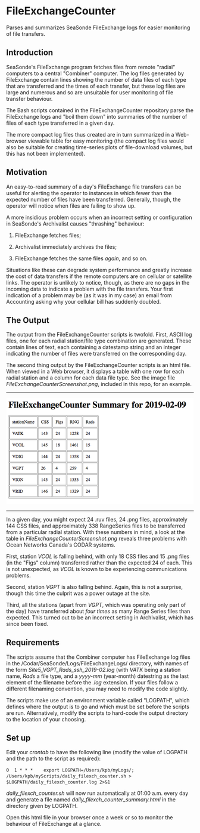 # FileExchangeCounter
Parses and summarizes SeaSonde FileExchange logs for easier monitoring of file transfers.

## Introduction
SeaSonde's FileExchange program fetches files from remote "radial" computers to a central "Combiner" computer. The log files generated by FileExchange contain lines showing the number of data files of each type that are transferred and the times of each transfer, but these log files are large and numerous and so are unsuitable for user monitoring of file transfer behaviour.

The Bash scripts contained in the FileExchangeCounter repository parse the FileExchange logs and "boil them down" into summaries of the number of files of each type transferred in a given day. 

The more compact log files thus created are in turn summarized in a Web-browser viewable table for easy monitoring (the compact log files would also be suitable for creating time-series plots of file-download volumes, but this has not been implemented).

## Motivation
An easy-to-read summary of a day's FileExchange file transfers can be useful for alerting the operator to instances in which fewer than the expected number of files have been transferred. Generally, though, the operator will notice when files are failing to show up. 

A more insidious problem occurs when an incorrect setting or configuration in SeaSonde's Archivalist causes "thrashing" behaviour:

1. FileExchange fetches files;

2. Archivalist immediately archives the files; 

3. FileExchange fetches the same files *again*, and so on.

Situations like these can degrade system performance and greatly increase the cost of data transfers if the remote computers are on cellular or satellite links. The operator is unlikely to notice, though, as there are no gaps in the incoming data to indicate a problem with the file transfers. Your first indication of a problem may be (as it was in my case) an email from Accounting asking why your cellular bill has suddenly doubled.

## The Output
The output from the FileExchangeCounter scripts is twofold. First, ASCII log files, one for each radial station/file type combination are generated. These contain lines of text, each containing a datestamp string and an integer indicating the number of files were transferred on the corresponding day.

The second thing output by the FileExchangeCounter scripts is an html file. When viewed in a Web browser, it displays a table with one row for each radial station and a column for each data file type. See the image file *FileExchangeCounterScreenshot.png*, included in this repo, for an example.

---

![Screenshot of FileExchangeCounter html table](./FileExchangeCounterScreenshot.png?raw=true "Screenshot of FileExchangeCounter html table")

---

In a given day, you might expect 24 .ruv files, 24 .png files, approximately 144 CSS files, and approximately 338 RangeSeries files to be transferred from a particular radial station. With these numbers in mind, a look at the table in *FileExchangeCounterScreenshot.png* reveals three problems with Ocean Networks Canada's CODAR systems. 

First, station *VCOL* is falling behind, with only 18 CSS files and 15 .png files (in the "Figs" column) transferred rather than the expected 24 of each. This is not unexpected, as *VCOL* is known to be experiencing communications problems.

Second, station *VGPT* is also falling behind. Again, this is not a surprise, though this time the culprit was a power outage at the site.

Third, all the stations (apart from *VGPT*, which was operating only part of the day) have transferred about *four times* as many Range Series files than expected. This turned out to be an incorrect setting in Archivalist, which has since been fixed. 

## Requirements
The scripts assume that the Combiner computer has FileExchange log files in the /Codar/SeaSonde/Logs/FileExchangeLogs/ directory, with names of the form *Site5_VGPT_Rads_ssh_2019-02.log* (with *VATK* being a station name, *Rads* a file type, and a *yyyy-mm* (year-month) datestring as the last element of the filename before the *.log* extension. If your files follow a different filenaming convention, you may need to modify the code slightly.

The scripts make use of an environment variable called "LOGPATH", which defines where the output is to go and which must be set before the scripts are run. Alternatively, modify the scripts to hard-code the output directory to the location of your choosing.

## Set up
Edit your *crontab* to have the following line (modify the value of LOGPATH and the path to the script as required):

    0  1 * * *    export LOGPATH=/Users/kpb/myLogs/; /Users/kpb/myScripts/daily_filexch_counter.sh > $LOGPATH/daily_filexch_counter.log 2>&1
    
*daily_filexch_counter.sh* will now run automatically at 01:00 a.m. every day and generate a file named *daily_filexch_counter_summary.html* in the directory given by LOGPATH. 

Open this html file in your browser once a week or so to monitor the behaviour of FileExchange at a glance.
